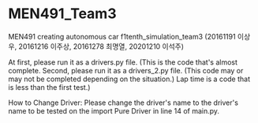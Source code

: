 # MEN491_Team3
MEN491 creating autonomous car f1tenth_simulation_team3 (20161191 이상우, 20161216 이주상, 20161278 최명열, 20201210 이석주)

At first, please run it as a drivers.py file. (This is the code that's almost complete. Second, please run it as a drivers_2.py file. (This code may or may not be completed depending on the situation.) Lap time is a code that is less than the first test.)

How to Change Driver: Please change the driver's name to the driver's name to be tested on the import Pure Driver in line 14 of main.py.
